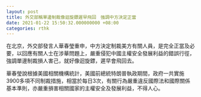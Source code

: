 ```yaml
---
layout: post
title: 外交部稱單邊制裁像迴旋鏢遲早飛回　強調中方決定正當
date: 2021-01-22 15:50:32.000000000 +08:00
categories: rthk
---
```


在北京，外交部發言人華春瑩重申，中方決定制裁美方有關人員，是完全正當及必要，以回應有關人士在涉華問題上，嚴重侵犯中國主權安全發展利益的錯誤行徑，強調單邊制裁損人害己，就好像迴旋鏢，遲早會飛回去。

華春瑩說根據美國相關機構統計，美國前總統特朗普執政期間，政府一共實施3900多項不同制裁措施，相當於每日3次，有關行為嚴重違反國際法和國際關係基本準則，亦嚴重損害相關國家的主權安全及發展利益，不得人心。
